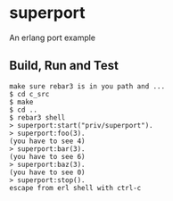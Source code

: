 superport
=====

An erlang port example

Build, Run and Test
-------------------
    make sure rebar3 is in you path and ...
    $ cd c_src
    $ make
    $ cd ..
    $ rebar3 shell
    > superport:start("priv/superport").
    > superport:foo(3).
    (you have to see 4)
    > superport:bar(3).
    (you have to see 6)
    > superport:baz(3).
    (you have to see 0)
    > superport:stop().
    escape from erl shell with ctrl-c
    
